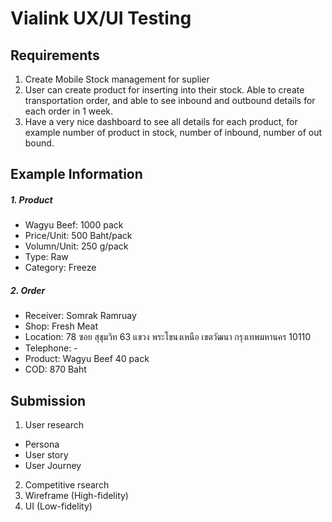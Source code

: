 # Vialink UX/UI Testing

## Requirements

1. Create Mobile Stock management for suplier				
2. User can create product for inserting into their stock. Able to create transportation order, and able to see inbound and outbound details for each order in 1 week.			
3. Have a very nice dashboard to see all details for each product, for example number of product in stock, number of inbound, number of out bound.


## Example Information
##### 1. Product
 - Wagyu Beef:	1000	pack
 - Price/Unit:	500	Baht/pack
 - Volumn/Unit:	250	g/pack
 - Type: Raw	
 - Category: Freeze	
##### 2. Order		
 - Receiver: Somrak Ramruay
 - Shop: Fresh Meat
 - Location: 78 ซอย สุขุมวิท 63 แขวง พระโขนงเหนือ เขตวัฒนา กรุงเทพมหานคร 10110		
- Telephone:	-	
- Product:	Wagyu Beef	40	pack
- COD: 870 Baht		

## Submission

1. User research
- Persona
- User story 
- User Journey
2. Competitive rsearch
3. Wireframe (High-fidelity)
4. UI (Low-fidelity)

